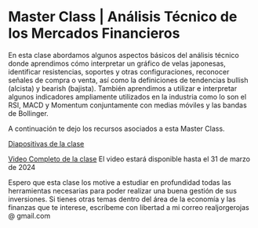 # Master Class | Análisis Técnico de los Mercados Financieros

En esta clase abordamos algunos aspectos básicos del análisis técnico donde aprendimos cómo interpretar un gráfico de velas japonesas, identificar resistencias, soportes y otras configuraciones, reconocer señales de compra o venta, así como la definiciones de tendencias bullish (alcista) y bearish (bajista). También aprendimos a utilizar e interpretar algunos indicadores ampliamente utilizados en la industria como lo son el RSI, MACD y Momentum conjuntamente con medias móviles y las bandas de Bollinger. 

A continuación te dejo los recursos asociados a esta Master Class.

[Diapositivas de la clase](https://drive.google.com/file/d/1inV_SCPahCGdGXsoVKvwsMVjx8I-KWdc/view)

[Video Completo de la clase](https://www.dropbox.com/scl/fi/jvafq1b4s6nz57pufasb4/mcat.mp4?rlkey=f0anaepzfghw0mvqel7uhg58t&dl=0)
El video estará disponible hasta el 31 de marzo de 2024

Espero que esta clase los motive a estudiar en profundidad todas las herramientas necesarias para poder realizar una buena gestión de sus inversiones. Si tienes otras temas dentro del área de la economía y las finanzas que te interese, escríbeme con libertad a mi correo realjorgerojas @ gmail.com 
